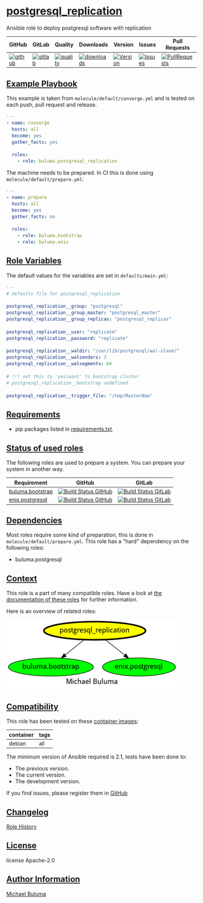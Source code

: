 # [postgresql_replication](#postgresql_replication)

Ansible role to deploy postgresql software with replication

|GitHub|GitLab|Quality|Downloads|Version|Issues|Pull Requests|
|------|------|-------|---------|-------|------|-------------|
|[![github](https://github.com/buluma/ansible-role-postgresql_replication/workflows/Ansible%20Molecule/badge.svg)](https://github.com/buluma/ansible-role-postgresql_replication/actions)|[![gitlab](https://gitlab.com/buluma/ansible-role-postgresql_replication/badges/master/pipeline.svg)](https://gitlab.com/buluma/ansible-role-postgresql_replication)|[![quality](https://img.shields.io/ansible/quality/)](https://galaxy.ansible.com/buluma/postgresql_replication)|[![downloads](https://img.shields.io/ansible/role/d/)](https://galaxy.ansible.com/buluma/postgresql_replication)|[![Version](https://img.shields.io/github/release/buluma/ansible-role-postgresql_replication.svg)](https://github.com/buluma/ansible-role-postgresql_replication/releases/)|[![Issues](https://img.shields.io/github/issues/buluma/ansible-role-postgresql_replication.svg)](https://github.com/buluma/ansible-role-postgresql_replication/issues/)|[![PullRequests](https://img.shields.io/github/issues-pr-closed-raw/buluma/ansible-role-postgresql_replication.svg)](https://github.com/buluma/ansible-role-postgresql_replication/pulls/)|

## [Example Playbook](#example-playbook)

This example is taken from `molecule/default/converge.yml` and is tested on each push, pull request and release.
```yaml
---
- name: converge
  hosts: all
  become: yes
  gather_facts: yes

  roles:
    - role: buluma.postgresql_replication
```

The machine needs to be prepared. In CI this is done using `molecule/default/prepare.yml`:
```yaml
---
- name: prepare
  hosts: all
  become: yes
  gather_facts: no

  roles:
    - role: buluma.bootstrap
    - role: buluma.enix
```


## [Role Variables](#role-variables)

The default values for the variables are set in `defaults/main.yml`:
```yaml
---
# defaults file for postgresql_replication

postgresql_replication__group: "postgresql"
postgresql_replication__group_master: "postgresql_master"
postgresql_replication__group_replicas: "postgresql_replicas"

postgresql_replication__user: "replicate"
postgresql_replication__password: "replicate"

postgresql_replication__waldir: "/var/lib/postgresql/wal-slave/"
postgresql_replication__walsenders: 3
postgresql_replication__walsegments: 64

# !!! set this to 'yesiwant' to bootstrap cluster
# postgresql_replication__bootstrap undefined

postgresql_replication__trigger_file: "/tmp/MasterNow"
```

## [Requirements](#requirements)

- pip packages listed in [requirements.txt](https://github.com/buluma/ansible-role-postgresql_replication/blob/main/requirements.txt).

## [Status of used roles](#status-of-requirements)

The following roles are used to prepare a system. You can prepare your system in another way.

| Requirement | GitHub | GitLab |
|-------------|--------|--------|
|[buluma.bootstrap](https://galaxy.ansible.com/buluma/bootstrap)|[![Build Status GitHub](https://github.com/buluma/ansible-role-bootstrap/workflows/Ansible%20Molecule/badge.svg)](https://github.com/buluma/ansible-role-bootstrap/actions)|[![Build Status GitLab ](https://gitlab.com/buluma/ansible-role-bootstrap/badges/master/pipeline.svg)](https://gitlab.com/buluma/ansible-role-bootstrap)|
|[enix.postgresql](https://galaxy.ansible.com/buluma/enix.postgresql)|[![Build Status GitHub](https://github.com/buluma/enix.postgresql/workflows/Ansible%20Molecule/badge.svg)](https://github.com/buluma/enix.postgresql/actions)|[![Build Status GitLab ](https://gitlab.com/buluma/enix.postgresql/badges/master/pipeline.svg)](https://gitlab.com/buluma/enix.postgresql)|

## [Dependencies](#dependencies)

Most roles require some kind of preparation, this is done in `molecule/default/prepare.yml`. This role has a "hard" dependency on the following roles:

- buluma.postgresql
## [Context](#context)

This role is a part of many compatible roles. Have a look at [the documentation of these roles](https://buluma.co.ke/) for further information.

Here is an overview of related roles:

![dependencies](https://raw.githubusercontent.com/buluma/ansible-role-postgresql_replication/png/requirements.png "Dependencies")

## [Compatibility](#compatibility)

This role has been tested on these [container images](https://hub.docker.com/u/buluma):

|container|tags|
|---------|----|
|debian|all|

The minimum version of Ansible required is 2.1, tests have been done to:

- The previous version.
- The current version.
- The development version.



If you find issues, please register them in [GitHub](https://github.com/buluma/ansible-role-postgresql_replication/issues)

## [Changelog](#changelog)

[Role History](https://github.com/buluma/ansible-role-postgresql_replication/blob/master/CHANGELOG.md)

## [License](#license)

license Apache-2.0

## [Author Information](#author-information)

[Michael Buluma](https://buluma.github.io/)

